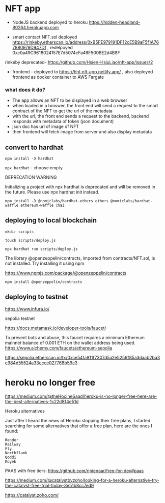 # NFT app
*  NodeJS backend deployed to heroku https://hidden-headland-80264.herokuapp.com



* smart contact NFT.sol deployed https://rinkeby.etherscan.io/address/0xB5FE979191DF12cE5B9aF5f1A767880979D947Df , redelpoyed 
0xc0a49C9618024157E7d5074cFa46F5008E2d4B8F

rinkeby deprecated- https://github.com/Hsien-HsiuLiao/nft-app/issues/2



* frontend - deployed to https://hhl-nft-app.netlify.app/ , also deployed frontend as docker container to AWS Fargate



### what does it do?
* The app allows an NFT to be displayed in a web browser
* when loaded in a broswer, the front end will send a request to the smart contract of the NFT to get the url of the metadata
* with the url, the front end sends a request to the backend, backend responds with metadata of token (json document)
* json doc has url of image of NFT
* then frontend will fetch image from server and also display metadata

## convert to hardhat
`npm install -D hardhat`

`npx hardhat` - choose empty

DEPRECATION WARNING

 Initializing a project with npx hardhat is deprecated and will be removed in the future.
 Please use npx hardhat init instead.

 `npm install -D @nomiclabs/hardhat-ethers ethers @nomiclabs/hardhat-waffle ethereum-waffle chai`


 ## deploying to local blockchain
 `mkdir scripts`

 `touch scripts/deploy.js`

 `npx hardhat run scripts/deploy.js`

 The library @openzeppelin/contracts, imported from contracts/NFT.sol, is not installed. Try installing it using npm

 https://www.npmjs.com/package/@openzeppelin/contracts

 `npm install @openzeppelin/contracts`



 ## deploying to testnet

 https://www.infura.io/

 sepolia testnet

 https://docs.metamask.io/developer-tools/faucet/

To prevent bots and abuse, this faucet requires a minimum Ethereum mainnet balance of 0.001 ETH on the wallet address being used.
 https://www.alchemy.com/faucets/ethereum-sepolia

 https://sepolia.etherscan.io/tx/0xce541a811f7307d5a2e5259f85a3daab2ba3c984d55524a33ccce027768b59c3

# heroku no longer free
https://medium.com/@theHocineSaad/heroku-is-no-longer-free-here-are-the-best-alternatives-1c22d814e51d

Heroku alternatives

Just after I heard the news of Heroku stopping their free plans, I started searching for some alternatives that offer a free plan, here are the ones I found:

    Render
    Railway
    Fly
    Northflank
    Qoddi
    Koyeb

PAAS with free tiers: https://github.com/ripienaar/free-for-dev#paas

https://medium.com/@catalystbyzoho/looking-for-a-heroku-alternative-try-the-catalyst-free-trial-today-3e51b8cc7ed9

https://catalyst.zoho.com/




